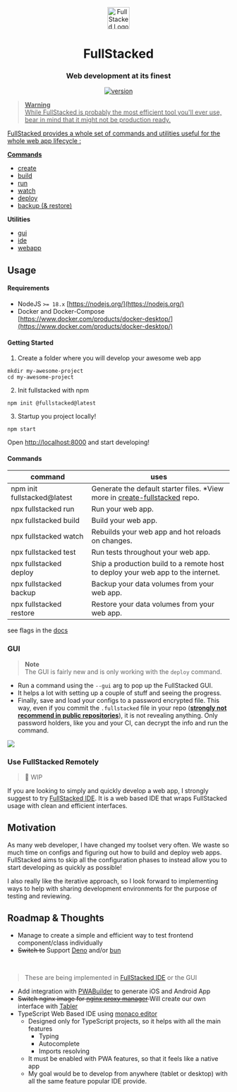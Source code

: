 <p align="center">
<a href="https://fullstacked.org/">
<img src="https://files.cplepage.com/fullstacked/favicon.png" alt="FullStacked Logo" width="50px" />
</a>
</p>
<h1 align="center">FullStacked</h1>
<h3 align="center">Web development at its finest</h3>
<p align="center">
<a href="https://www.npmjs.com/package/fullstacked"><img src="https://badgen.net/npm/v/fullstacked" alt="version"/>
</p>

> **Warning** <br />
> While FullStacked is probably the most efficient tool you'll ever use, bear in mind that it might not be production ready. 

FullStacked provides a whole set of commands and utilities useful for the whole web app lifecycle :
 
**Commands**
 * [create](https://www.npmjs.com/package/@fullstacked/create)
 * [build](https://www.npmjs.com/package/@fullstacked/build)
 * [run](https://www.npmjs.com/package/@fullstacked/run)
 * [watch](https://www.npmjs.com/package/@fullstacked/watch)
 * [deploy](https://www.npmjs.com/package/@fullstacked/deploy)
 * [backup (& restore)](https://www.npmjs.com/package/@fullstacked/backup)

**Utilities**
 * [gui](https://www.npmjs.com/package/@fullstacked/gui)
 * [ide](https://www.npmjs.com/package/@fullstacked/ide)
 * [webapp](https://www.npmjs.com/package/@fullstacked/webapp)
 
## Usage
#### Requirements
* NodeJS `>= 18.x` [https://nodejs.org/](https://nodejs.org/)
* Docker and Docker-Compose [https://www.docker.com/products/docker-desktop/](https://www.docker.com/products/docker-desktop/)
 
#### Getting Started

1. Create a folder where you will develop your awesome web app
```shell
mkdir my-awesome-project
cd my-awesome-project
```
2. Init fullstacked with npm
```shell
npm init @fullstacked@latest
```
3. Startup you project locally!
```shell
npm start
```
Open [http://localhost:8000](http://localhost:8000/) and start developing!

#### Commands

| command                     | uses                                                                                                                         |
|-----------------------------|------------------------------------------------------------------------------------------------------------------------------|
| npm init fullstacked@latest | Generate the default starter files. *View more in [create-fullstacked](https://github.com/cplepage/create-fullstacked) repo. |
| npx fullstacked run         | Run your web app.                                                                                                            |
| npx fullstacked build       | Build your web app.                                                                                                          |
| npx fullstacked watch       | Rebuilds your web app and hot reloads on changes.                                                                            |
| npx fullstacked test        | Run tests throughout your web app.                                                                                           |
| npx fullstacked deploy      | Ship a production build to a remote host to deploy your web app to the internet.                                             |
| npx fullstacked backup      | Backup your data volumes from your web app.                                                                                  |
| npx fullstacked restore     | Restore your data volumes from your web app.                                                                                 |

see flags in the [docs](https://docs.fullstacked.org/commands)

### <a name="gui"></a>GUI

> **Note** <br />
> The GUI is fairly new and is only working with the `deploy` command.

* Run a command using the `--gui` arg to pop up the FullStacked GUI.
* It helps a lot with setting up a couple of stuff and seeing the progress. 
* Finally, save and load your configs to a password encrypted file. 
This way, even if you commit the `.fullstacked` file in your repo (**<u>strongly not recommend in public repositories</u>**),
it is not revealing anything.
Only password holders, like you and your CI, can decrypt the info and run the command.

<img src=https://files.cplepage.com/fullstacked/fullstacked-gui.jpg />

### Use FullStacked Remotely

> 🚧 WIP

If you are looking to simply and quickly develop a web app, I strongly suggest to try [FullStacked IDE](https://ide.fullstacked.org).
It is a web based IDE that wraps FullStacked usage with clean and efficient interfaces.

## Motivation
As many web developer, I have changed my toolset very often. We waste
so much time on configs and figuring out how to build and deploy web apps. FullStacked aims to skip
all the configuration phases to instead allow you to start developing as quickly as possible!

I also really like the iterative approach, so I look forward to implementing ways to help with 
sharing development environments for the purpose of testing and reviewing.

## Roadmap & Thoughts

* Manage to create a simple and efficient way to test frontend component/class individually
* ~~Switch to~~ Support [Deno](https://github.com/denoland/deno) and/or [bun](https://github.com/Jarred-Sumner/bun)  
<br /> 
 
> These are being implemented in [FullStacked IDE](https://ide.fullstacked.org) or the GUI

* Add integration with [PWABuilder](https://github.com/pwa-builder/PWABuilder) to generate iOS and Android App
* <s>Switch nginx image for [nginx proxy manager](https://github.com/NginxProxyManager/nginx-proxy-manager) </s> 
Will create our own interface with [Tabler](https://github.com/tabler/tabler)
* TypeScript Web Based IDE using [monaco editor](https://github.com/microsoft/monaco-editor)
  * Designed only for TypeScript projects, so it helps with all the main features
    * Typing
    * Autocomplete
    * Imports resolving
  * It must be enabled with PWA features, so that it feels like a native app
  * My goal would be to develop from anywhere (tablet or desktop) with all the same feature popular IDE provide.
